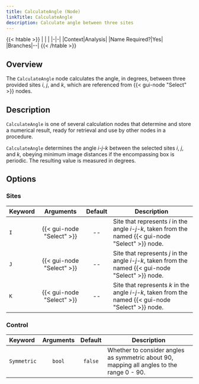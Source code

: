 ```yaml
---
title: CalculateAngle (Node)
linkTitle: CalculateAngle
description: Calculate angle between three sites
---
```


{{< htable >}}
| | |
|-|-|
|Context|Analysis|
|Name Required?|Yes|
|Branches|--|
{{< /htable >}}

## Overview

The `CalculateAngle` node calculates the angle, in degrees, between three provided sites $i$, $j$, and $k$, which are referenced from {{< gui-node "Select" >}} nodes.

## Description

`CalculateAngle` is one of several calculation nodes that determine and store a numerical result, ready for retrieval and use by other nodes in a procedure.

`CalculateAngle` determines the angle $i$-$j$-$k$ between the selected sites $i$, $j$, and $k$, obeying minimum image distances if the encompassing box is periodic. The resulting value is measured in degrees.

## Options

### Sites

|Keyword|Arguments|Default|Description|
|:------|:--:|:-----:|-----------|
|`I`|{{< gui-node "Select" >}}|--|Site that represents $i$ in the angle $i$-$j$-$k$, taken from the named {{< gui-node "Select" >}} node.|
|`J`|{{< gui-node "Select" >}}|--|Site that represents $j$ in the angle $i$-$j$-$k$, taken from the named {{< gui-node "Select" >}} node.|
|`K`|{{< gui-node "Select" >}}|--|Site that represents $k$ in the angle $i$-$j$-$k$, taken from the named {{< gui-node "Select" >}} node.|

### Control

|Keyword|Arguments|Default|Description|
|:------|:--:|:-----:|-----------|
|`Symmetric`|`bool`|`false`|Whether to consider angles as symmetric about 90, mapping all angles to the range 0 - 90.|
